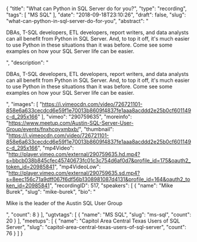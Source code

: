 {
  "title": "What can Python in SQL Server do for you?",
  "type": "recording",
  "tags": [
    "MS SQL"
  ],
  "date": "2018-09-18T23:10:26",
  "draft": false,
  "slug": "what-can-python-in-sql-server-do-for-you",
  "abstract": "<p>DBAs, T-SQL developers, ETL developers, report writers, and data analysts can all benefit from Python in SQL Server. And, to top it off, it's much easier to use Python in these situations than it was before. Come see some examples on how your SQL Server life can be easier.</p>",
  "description": "<p>DBAs, T-SQL developers, ETL developers, report writers, and data analysts can all benefit from Python in SQL Server. And, to top it off, it's much easier to use Python in these situations than it was before. Come see some examples on how your SQL Server life can be easier.</p>",
  "images": [
    "https://i.vimeocdn.com/video/726721101-858e6a633cecdcd6e59f1e70013b8609f4837fe1aaa8acddd2e25b0cf601149c-d_295x166"
  ],
  "vimeo": "290759635",
  "moreinfo": "https://www.meetup.com/Austin-SQL-Server-User-Group/events/fnxhcqyxmbxb/",
  "thumbnail": "https://i.vimeocdn.com/video/726721101-858e6a633cecdcd6e59f1e70013b8609f4837fe1aaa8acddd2e25b0cf601149c-d_295x166",
  "mp4Video": "http://player.vimeo.com/external/290759635.hd.mp4?s=bbcb038b845cfec45740673fc01c3c754d6af0d7&profile_id=175&oauth2_token_id=20985841",
  "mp4VideoLow": "http://player.vimeo.com/external/290759635.sd.mp4?s=8eec156c71a9dff067f6df56b1308981087d4131&profile_id=164&oauth2_token_id=20985841",
  "recordingID": 517,
  "speakers": [
    {
      "name": "Mike Burek",
      "slug": "mike-burek",
      "bio": "<p>Mike is the leader of the Austin SQL User Group</p>",
      "count": 8
    }
  ],
  "ugtvtags": [
    {
      "name": "MS SQL",
      "slug": "ms-sql",
      "count": 20
    }
  ],
  "meetups": [
    {
      "name": "Capitol Area Central Texas Users of SQL Server",
      "slug": "capitol-area-central-texas-users-of-sql-server",
      "count": 76
    }
  ]
}